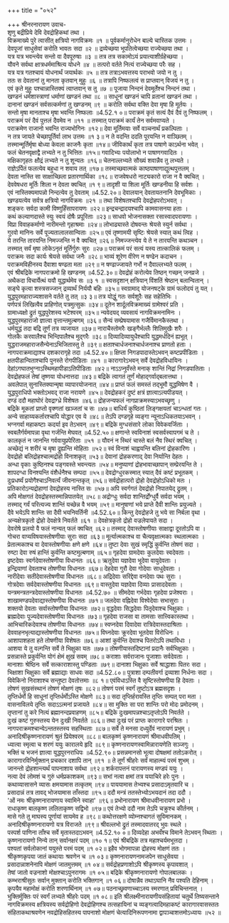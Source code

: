 +++
title = "०५२"

+++
श्रीनरनारायण उवाच-  
शृणु बद्रीप्रिये देवि देवद्रोहिकथां तथा ।  
विक्रमाख्ये पुरे त्वासीत् क्षत्रियो नागविक्रमः ॥१ ॥
पूर्वकर्मानुरोधेन बाल्ये चास्तिक उत्तमः ।  
देवपूजां साधुसेवां करोति भावतः सदा ॥२ ॥
द्रव्येच्छया भूपतित्वेच्छया राज्येच्छया तथा ।  
यत्र यत्र भवन्त्येव सन्तो वा दैवपूरुषाः ॥३ ॥
तत्र तत्र सकामोऽयं प्रयात्याशीर्ग्रहेच्छया ।  
यौवने सर्वथा क्षात्रधर्ममाश्रित्य योधने ॥४ ॥
तत्परो वर्तते नित्यं राज्येच्छया परैः सह ।  
यत्र यत्र गतश्चायं योधनार्थं जयार्थकः ॥५ ॥
तत्र तत्राऽभवत्तस्य पराभवो जयो न तु ।  
ततः स देवतानां तु मानता कृतवान् मुहुः ॥६ ॥
तत्रापि निष्फलत्वं स प्राप्तवान् विजयं न तु ।  
एवं कृते मुहुः पश्चान्नास्तिक्यं त्वाप्तवान् स तु ॥७ ॥
पूजाया निन्दनं देवमूर्तेश्च निन्दनं तथा ।  
खण्डनं धर्मशास्त्राणां धर्माणां खण्डनं तथा ॥८ ॥
साधूनां खण्डनं चापि व्रतानां खण्डनं तथा ।  
दानानां खण्डनं सर्वसत्कर्मणां तु खण्डनम् ॥९ ॥
करोति सर्वथा वक्ति देवा मृषा हि मूर्तयः ।  
सन्तो मृषा मानताश्च मृषा भवन्ति निष्फलाः ॥4.52.१ ०॥
पराक्रमं कृतं सत्यं दैवं दैवं तु निष्फलम् ।  
पराक्रमं परं दैवं पुत्तलं दैवमेव न ॥११ ॥
तस्मात् पराक्रमं कार्यं तेन सर्वमवाप्यते ।  
पराक्रमेण राजानो भवन्ति राज्यभोगिनः ॥१२॥
देवा मूर्तिमयाः सर्वे वञ्चनार्थं प्रकल्पिताः ।  
न तत्र जायते चेच्छापूर्तिर्वा लाभ उत्तमः ॥१ ३॥
न ते वदन्ति ददति पूरयन्ति न वाञ्छितम् ।  
तस्मान्मूर्तिर्मृषा बोध्या केवला काजनैः कृता ॥१४॥
जीविकार्थं कृता तत्र पाषाणे काऽर्थना भवेत् ।  
फलं चेतनवृक्षाद्वै लभ्यते न तु भित्तितः ॥१५॥
गवादिभ्यः पयोलाभो न पाषाणगवादितः ।  
मक्षिकागृहतः क्षौद्रं लभ्यते न तु शून्यतः ॥१६॥
चेतनाल्लभ्यते सौख्यं शवान्नैव तु लभ्यते ।  
राज्ञेऽर्पितं फलत्येव बहुधा न शवाय तत् ॥१७॥
तस्माच्छवात्मकं काष्ठपाषाणाद्युत्थपुत्तलम् ।  
देवता नास्ति सा साक्षाच्छिला प्रतारणार्थिका ॥१८॥
राजवेषधरो नाट्यकारो राजा न वै क्वचित् ।  
देववेषधरा मूर्तिः शिला न देवता क्वचित् ॥१ ९॥
तादृशी या शिला मूर्तिः खण्डनीया हि सर्वशः ।  
एवं नास्तिक्यमापन्नो निन्दत्येव तु देवताम् ॥4.52.२०॥
देवालयान् देवतायतनानि देवभूमिकाः ।  
खण्डयत्येव सर्वत्र क्षत्रियो नागविक्रमः ॥२१ ॥
तथा विशेषतश्चापि देवद्रोहपरोऽभवत् ।  
शङ्करः सर्वदा कामी विष्णुर्हिंसापरायणः ॥२२॥
इन्द्रचन्द्रादयश्चापि कामवासनया हताः ।  
कथं कल्याणदास्ते स्युः स्वयं दोषैः प्रपूरिताः ॥२३॥
साधवो भोजनासक्ता रसास्वादपरायणाः ।  
विप्रा विवाहकर्माणो नारीमन्तो गृहाश्रमाः ॥२४॥
लोभाढ्यास्ते दोषवन्तः श्रेयसे स्युर्न सर्वथा ।  
गुरवो मानिनः सर्वे पूज्यतालालसान्विताः ॥२५॥
एवं तृष्णामयी सृष्टिः श्रेयसे स्यात् कथं त्विह ।  
ये तरन्ति तारयन्ति निमज्जन्ति न वै क्वचित् ॥२६॥
निमज्जन्त्येव ये ते न तारयन्ति कथञ्चन ।  
तस्मात् सर्वं मृषा लोकेऽनृतं मूर्तिर्गुरुः सुरः ॥२७॥
पराक्रमं परं सत्यं यस्य तात्कालिकं फलम् ।  
पराक्रमः सदा कार्यः श्रेयसे सर्वथा जनैः ॥२८॥
भाव्यं शूरेण वीरेण न षण्ढेन कदाचन ।  
पराक्रमविहीनस्य दैवाशा षण्ढता मता ॥२९॥
न षण्ढाज्जायते गर्भो न दैवाल्लभ्यते फलम् ।  
एवं श्रीबद्रिके नागपराक्रमो हि खण्डनम् ॥4.52.३०॥
देवद्रोहं करोत्येव तिष्ठन् गच्छन् जनव्रजे ।  
अथैकदा विचार्येत्थं ययौ युद्धार्थमेव सः ॥३ १ ॥
स्वसदृशान् क्षत्रियान् विंशतिं श्रेष्ठान् बलान्वितान् ।  
सङ्घे कृत्वा शस्त्रसज्जान् द्रव्यार्थं निर्ययौ बहिः ॥३५॥
स्वग्रामाद् योजनषट्के ग्रामं फलोदयं तु यत् ।  
युद्धपुरमहाराज्यशासने वर्तते तु तत् ॥३ ३॥
तत्र योद्धुं गतः सर्वशूरैः सह सहेतिभिः ।  
पर्णपत्रं लिखित्वैव प्राहिणोत् पत्रमुत्सुकः ॥३४॥
दूतेन शार्दूलविक्रमाख्यं ग्रामेश्वरं प्रति ।  
ग्रामाध्यक्षो द्रुतं युद्धपुरेशस्य भटेश्वरम् ॥३५॥
न्यवेदयद् व्यवसायं नागविक्रमनामिनः ।  
युद्धपुरमहाराजो ज्ञात्वा वृत्तान्तमुल्बणम् ॥३६॥
सैन्यं सम्प्रेषयामास गजैर्विमानकैस्तथा ।  
धर्मयुद्धं तदा बद्रि तूर्णं तत्र व्यजायत ॥३७॥
नाराचैस्तोमरैः खङ्गैर्भल्लैः शिलिमुखैः शरैः ।  
गोलकैः करवालैश्च भिन्दिपालैश्च मुद्गरैः ॥३८॥
दिव्यादिव्यायुधैश्चापि युद्धमर्धदिनं ह्यभूत् ।  
युद्धराजमहाराजसैन्येनाऽभिजितास्तु ते ॥३९॥
क्षताश्चार्धजनाश्चार्धजनाश्च प्राणतो हताः ।  
नागपराक्रमाद्याश्च दशकारागृहे तदा ॥4.52.४०॥
क्षिप्ता निगडपादास्तेऽभवन् कष्टप्रपीडिताः ।  
क्षतपीडान्विताश्चापि पुनस्ते रोगपीडिताः ॥४१ ॥
कारागारेऽभवन् सर्वे देवद्रोहविधायिनः ।  
देहांऽगघातभुग्नाऽस्थिमहापीडाऽतिपीडिताः ॥४२॥
नाऽऽप्नुवँस्ते मनाक् शान्तिं निद्रां निगडपातिताः ।  
देवद्रोहफलं तेषां तृष्णया योधनात्तदा ॥४३॥
बद्रिके त्वागतं तूर्णं मोहाद्गर्वाद्बलात्तथा ।  
अवलेपात् सुनास्तिक्यान्मृषा व्यापारयोजनात् ॥४४॥
प्राप्तं फलं समस्तं तद्भूमौ युद्धमिषेण वै ।  
युद्धपुराधिपो भक्तोऽभवद् राजा नरायणे ॥४५॥
देवद्रोहकरं दुष्टं क्षत्रं ज्ञात्वाऽत्यपीडयत् ।  
दण्डं ददौ महाघोरं देवद्राग्ध्रे विशेषतः ॥४६॥
द्रोहजन्यफलं नागप्राक्रमस्याऽभवच्छृणु ।  
बद्रिके मूकतां प्राप्तो वृक्णतां खञ्जतां च सः ॥४७॥
बाधिर्यं कुष्ठितां लिङ्गक्षयतां चाऽन्धतां गतः ।  
अन्ये साहाय्यकर्तारश्चापि योद्धार एव ये ॥४८॥
तेऽपि दण्डगृहे व्यङ्गा न्यूनाऽधिकतयाऽभवन् ।  
भग्नगर्वा महाकष्टाः कदर्या इव तेऽभवन् ॥४९॥
बद्रिके मुग्धसंसारे लोका विवेकवर्जिताः ।  
स्वबलैर्गर्वमापन्ना वृथा गर्जन्ति मेघवत् ॥4.52.५०॥
क्षणान्ते स्वविनाशं स्वसर्वस्वापगमं च ते ।  
कालकृतं न जानन्ति गर्ववायुप्रपेरिताः ॥५१ ॥
यौवनं न स्थिरं चास्ते बलं नैव स्थिरं क्वचित् ।  
अच्छेद्यं न शरीरं च मृषा द्रुह्यन्ति मोहिताः ॥५२॥
स्वं विनाशं चाह्वयन्ति बलिनां द्रोहकारिणः ।  
देवद्रोहो बलिद्रोहश्चात्मद्रोहो विनाशकृत् ॥५३॥
देवानां द्रोहकरणाद् देवा निर्यान्ति देहतः ।  
अन्धा वृकाः कुष्ठिनश्च पङ्गवस्ते भवन्त्यतः ॥५४॥
मनुष्याणां द्रोहभावाच्छापान् सम्प्रेरयन्ति ते ।  
शापदग्धा विनश्यन्ति वंशैर्धनैश्च सम्पदा ॥५५॥
देवद्रोग्धुरकस्मात् स्यात् दैवं कष्टं प्रभूतकम् ।  
दुःप्रधर्ष्यं प्रयोगैश्चाऽनिवर्त्यं जीवनान्तकृत् ॥५६॥
सर्वद्रोहात्परो द्रोहो देवद्रोहोऽधिको मतः ।  
प्रतिकारोऽन्यद्रोहाणां देवद्रोहस्य नास्ति सः ॥५७॥
अपि स्वर्गगतं देवद्रोहो निपातयेद् द्रुतम् ।  
अपि मोक्षगतं देवद्रोहस्तस्मान्निपातयेत् ॥५८॥
अद्रोग्धुः सर्वदा शान्तिर्द्रोग्धुर्वै सर्वदा भयम् ।  
तस्माद् गर्वं परित्यज्य शान्तिं यच्छेन्न वै भयम् ॥५९॥
मानुषाणां भये प्राप्ते दैवी शान्तिः प्रयुज्यते ।  
दैवे भयेऽपि शान्तिः सा दैवी भयनिवर्तिनी ॥4.52.६०॥
किन्तु देवद्रोहजे तु भये सा निर्बला वृथा ।  
अन्यक्षेत्रकृतो द्रोहो देवक्षेत्रे निवर्तते ॥६१ ॥
देवक्षेत्रकृतो द्रोहो वज्रलेपायते सदा ।  
देवरोषे प्रलयो वै फलं नान्यत् फलं क्वचित् ॥६२॥
तस्माद् देवास्तोषणीयाः साक्षाद्वा दूरतोऽपि वा ।  
गोचरा वाप्यविषयास्तोषणीयाः सुराः सदा ॥६३॥
मूर्त्यात्मकाश्च वा चैत्यवृक्षात्मकाः स्थलात्मकाः ।  
प्रेतात्मकाश्च वा देवास्तोषणीयाः क्षणे क्षणे ॥६४॥
तुष्टा देवाः सुखं स्मृद्धिं कुर्वन्ति तोषणं सदा ।  
रुष्टा देवा रुषं हान्तिं कुर्वन्ति कष्टमुल्बणाम् ॥६५॥
गृहदेवा ग्रामदेवाः कुलदेवाः स्वदेवताः ।  
इष्टदेवाः स्वर्गदेवास्तोषणीया विधानतः ॥६६॥
ऋतुदेवा यज्ञदेवा भूदेवा वायुदेवताः ।  
इन्द्रियाणां देवताश्च तोषणीया विधानतः ॥६७॥
देहदेवा गुरौ देवा गोदेवाः साधुदेवताः ।  
नारीदेवाः सतीदेवास्तोषणीया विधानतः ॥६८॥
अद्रिदेवाः सरिद्देवा वनदेवाः पथः सुराः ।  
गोत्रदेवाः सर्वदेवास्तोषणीया विधानतः ॥६९॥
वास्तुदेवा यज्ञदेवा दिव्याः प्रासाददेवताः ।  
यन्त्रमन्त्रतन्त्रदेवास्तोषणीया विधानतः ॥4.52.७० ॥
सीमदेवा गर्भदेवाः गृहदेवा प्रजेश्वराः ।  
शाखामण्डपदेवाद्यास्तोषणीया विधानतः ॥७१॥
जलदेवा वह्निदेवा विश्वेदेवाः सभासुराः ।  
शक्तयो देवताः सर्वास्तोषणीया विधानतः ॥७२॥
वृद्धदेवाः सिद्धदेवाः पितृदेवाश्च भिक्षुकाः ।  
ब्राह्मदेवाः पूज्यदेवास्तोषणीया विधानतः ॥७३॥
गृहदेवा राजसा वा तामसाः सात्त्विकास्तथा ।  
आभिचारिकदेवाश्च तोषणीया विधानतः ॥७४॥
स्वप्नदेवा दिवादेवा रात्रिदेवास्तदाश्रिताः ।  
देववाहनभृत्याद्यास्तोषणीया विधानतः ॥७५॥
विघ्नदेवाः क्रूरदेवा भूतदेवा विरोधिनः ।  
आशापाशहता हते तोषणीया विशेषतः ॥७६॥
आशां कुर्वन्ति देवाश्च पितरोऽपि तथाविधाः ।  
आशया ये तु वल्गन्ति सर्वे ते भिक्षुका यतः ॥७७॥
तोषणीयास्तदिष्टानां प्रदानैः सर्वभिक्षुकाः ।  
प्रसन्नास्ते प्रकुर्वन्ति योगं क्षेमं क्षुखं सवम् ॥७८॥
कराशाः सर्वराजानः पूजाशाः सर्वदेवताः ।  
मानाशाः श्रेष्ठिनः सर्वे सत्काराशास्तु पण्डिताः ॥७९॥
दानाशा भिक्षुकाः सर्वे श्राद्धाशाः पितरः सदा ।  
भिक्षाशा भिक्षुकाः सर्वे ब्रह्माद्याः साधवः सदा ॥4.52.८०॥
पुत्राशा दम्पतीवर्गा द्रव्याशा निर्धनाः सदा ।  
विवेकिनो निराशाश्च सन्तुष्टा देवतोत्तमाः ॥८ १॥
एवंविधाऽस्ति वै सृष्टिस्तोषणीया हि देवताः ।  
तोषणं सुखसंस्थानं तोषणं मोक्षणं तृषः ॥८२॥
तोषणं परमं स्वर्गं तुष्टोऽत्र ब्रह्मसदृशः ।  
तृप्तिर्धर्मो हि साधूनां तृप्तिर्धर्मोऽस्ति मोक्षणे ॥८३॥
सदा तृप्तिर्हरावस्ति तृप्तिः सम्पत् परा मता ।  
वासनाविलये तृप्तिः सदाऽऽत्मनां प्रजायते ॥८४॥
सा मुक्तिः सा परा शान्तिः परो मोदः प्रमोदनम् ।  
तृप्तानां तु करे नित्यं ब्रह्मानन्दप्रवाहणम् ॥८५॥
बद्रिके दुःखमापन्नश्चाऽतृप्तोऽपि निवर्तते ।  
दुःखं कष्टं गुरुस्तस्य येन दुःखी निवर्तते ॥८६॥
तथा दुःखं परं प्राप्तः कारागारे परश्रितः ।  
नागपराक्रमश्चान्येऽन्ततस्तस्य सहस्थिताः ॥८७॥
सर्वे ते मनसा दध्युर्देवं नारायणं प्रभुम् ।  
अनादिश्रीकृष्णनारायणं श्रुतं प्रियेश्वरम् ॥८८॥
बालकृष्णं कृष्णनारायणं श्रीमाधवीपतिम् ।  
ध्यात्वा स्मृत्वा च शरणं ययुः कारालये हृदि ॥८९॥
कृष्णनारायणस्वामिन्नारायणेति सञ्जगुः ।  
भक्तिं च भजनं ज्ञात्वा युद्धपुरनराधिपः ॥4.52.९०॥
प्रसन्नमानसो भूत्वा दोषक्षमां ततोऽकरोत् ।  
कारागारविनिर्मुक्तान् प्रचकार दशापि तान् ॥९१ ॥
ते तूर्णं श्रीहरेः सर्वं माहात्म्यं परमं शुभम् ।  
जानन्तो द्रोहशान्त्यर्थं पापनाशाय सर्वथा ॥९२॥
शर्करापत्तनं पारायणस्य मण्डपं ययुः ।  
नत्वा देवं लोमशं च गुरुं धर्मप्रकाशकम् ॥९३॥
सभां नत्वा क्षमां तत्र ययाचिरे हरेः पुनः ।  
कथाव्यासासने व्यासः क्षमयामास तत्कृतम् ॥९४॥
पाययामास तेभ्यश्च प्रसादाऽमृतवारि च ।  
प्रसादान्नं तत्र तावद् भोजयामास ताँस्तदा ॥९५॥
ददौ मन्त्रं ततस्तेभ्योऽभयदानं तदा ददौ ।  
'ओं नमः श्रीकृष्णनारायणाय स्वामिने स्वाहा' ॥९६॥
प्रभोनारायण श्रीमाधवीनारायण प्रभो ।  
राधाकृष्ण बालकृष्ण ललिताकृष्ण सद्विभो ॥९७॥
एवं तेभ्यो ददौ नाम तेऽपि चक्रुश्च कीर्तनम् ।  
मासे गते तु माघस्य पूर्णायां सायमेव ह ॥९८॥
कथोत्तरक्षणे व्योम्नश्चागतं सुविमानकम् ।  
अनादिश्रीकृष्णनारायणो यत्र विराजते ॥९९॥
श्रीवल्लभो द्रुतं तस्मादवातरद् भुवः स्थले ।  
पस्पर्श पाणिना ताँश्च सर्वे मृतास्तदाऽभवन् ॥4.52.१० ०॥
दिव्यदेहा अभवँश्च विमाने तेऽभवन् स्थिताः ।  
कृष्णनारायणो निन्ये तान् सर्वानक्षरं पदम् ॥१० १॥
एवं श्रीबद्रिके तत्र महाश्चर्यमभूत्तदा ।  
पश्यतां सर्वलोकानां ययुस्ते परमं पदम् ॥१ ०२॥
इहैव भोगमापन्ना द्रोहस्य मोक्षणं ततः ।  
श्रीकृष्णकृपया जातं कथायाः श्रवणेन च ॥१ ०३॥
कृष्णनारायणनामजपेन साधुसेवया ।  
प्रसादान्नाशनेनापि मोक्षणं जातमुत्तमम् ॥१ ०४॥
सर्वद्रोहप्रणाशोऽपि श्रीकृष्णस्य कृपावशात् ।  
तेषां जातो वज्रनाशो मोक्षश्चाऽपुनरागमः ॥१ ०५॥
बद्रिके श्रीकृष्णनारायणो गोपालबालकः ।  
कम्भराश्रीसुतः सर्वान् मुक्तान् करोति भक्तिगान् ॥१ ०६॥
दोषान्नैव तथाऽघानि नैव पश्यति देहिनाम् ।  
कृपयैव महामोक्षं करोति शरणार्थिनाम् ॥१ ०७॥
पठनाच्छ्रवणाच्चाऽस्य स्मरणात् प्रविचिन्तनात् ।  
भुक्तिर्मुक्तिः परं स्वर्गं लभ्यते श्रीहरेः पदम् ॥१ ०८॥
इति श्रीलक्ष्मीनारायणीयसंहितायां चतुर्थे तिष्यसन्ताने नागविक्रमस्य क्षत्रियस्य सर्वद्रोहिणो देवद्रोहिणश्च तत्सहायिनां च व्यङ्गत्वादिमहाकष्टं कारागारवासस्ततः संहिताकथाश्रवणेन नवद्रोहिसहितस्य पापनाशो मोक्षणं चेत्यादिनिरूपणनामा द्वापञ्चाशत्तमोऽध्यायः ॥५२ ॥
    
    
